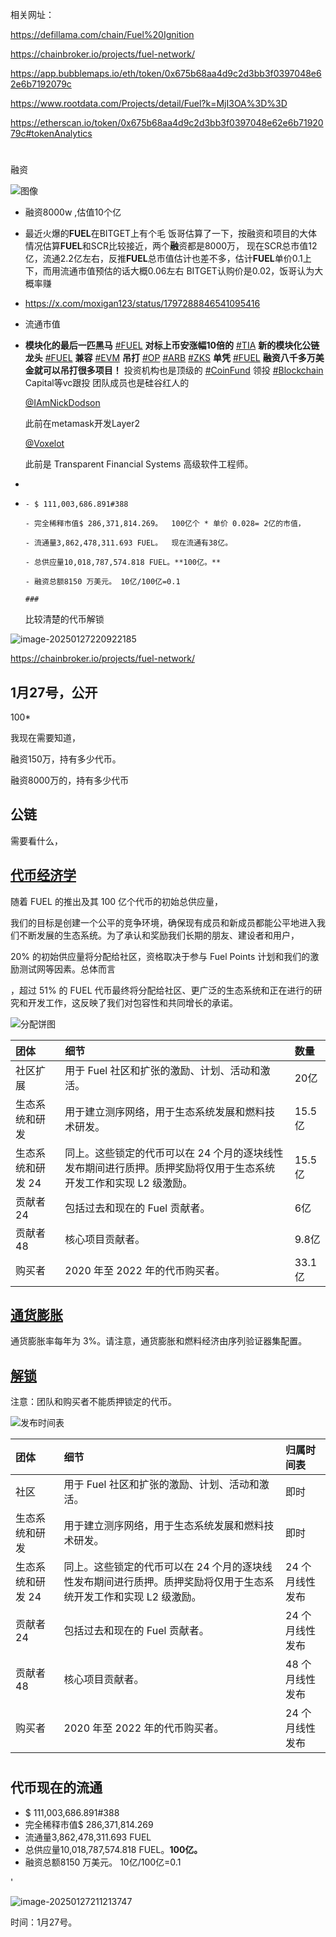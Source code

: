 相关网址：

https://defillama.com/chain/Fuel%20Ignition

https://chainbroker.io/projects/fuel-network/

https://app.bubblemaps.io/eth/token/0x675b68aa4d9c2d3bb3f0397048e62e6b7192079c

https://www.rootdata.com/Projects/detail/Fuel?k=MjI3OA%3D%3D

https://etherscan.io/token/0x675b68aa4d9c2d3bb3f0397048e62e6b7192079c#tokenAnalytics



# 

融资

![图像](https://pbs.twimg.com/media/GPE_MjSa0AAWwft?format=jpg&name=4096x4096)

- 融资8000w ,估值10个亿

- 最近火爆的**FUEL**在BITGET上有个毛 饭哥估算了一下，按融资和项目的大体情况估算**FUEL**和SCR比较接近，两个**融**资都是8000万， 现在SCR总市值12亿，流通2.2亿左右，反推**FUEL**总市值估计也差不多，估计**FUEL**单价0.1上下，而用流通市值预估的话大概0.06左右 BITGET认购价是0.02，饭哥认为大概率赚

- https://x.com/moxigan123/status/1797288846541095416

- 流通市值

- **模块化的最后一匹黑马** [#FUEL](https://x.com/hashtag/FUEL?src=hashtag_click) **对标上币安涨幅10倍的** [#TIA](https://x.com/hashtag/TIA?src=hashtag_click)   **新的模块化公链龙头** [#FUEL](https://x.com/hashtag/FUEL?src=hashtag_click) **兼容** [#EVM](https://x.com/hashtag/EVM?src=hashtag_click) **吊打** [#OP](https://x.com/hashtag/OP?src=hashtag_click)  [#ARB](https://x.com/hashtag/ARB?src=hashtag_click) [#ZKS](https://x.com/hashtag/ZKS?src=hashtag_click) **单凭** [#FUEL](https://x.com/hashtag/FUEL?src=hashtag_click) **融资八千多万美金就可以吊打很多项目！**  投资机构也是顶级的 [#CoinFund](https://x.com/hashtag/CoinFund?src=hashtag_click) 领投 [#Blockchain](https://x.com/hashtag/Blockchain?src=hashtag_click) Capital等vc跟投    团队成员也是硅谷红人的 

  [@IAmNickDodson](https://x.com/IAmNickDodson)

    此前在metamask开发Layer2

  [@Voxelot](https://x.com/Voxelot)

    此前是 Transparent Financial Systems 高级软件工程师。

- 

- ```
  - $ 111,003,686.891#388
  
  - 完全稀释市值$ 286,371,814.269。  100亿个 * 单价 0.028= 2亿的市值，
  
  - 流通量3,862,478,311.693 FUEL。  现在流通有38亿。 
  
  - 总供应量10,018,787,574.818 FUEL。**100亿。**
  
  - 融资总额8150 万美元。 10亿/100亿=0.1 
  
  ### 
  ```

  比较清楚的代币解锁


![image-20250127220922185](./${img}/image-20250127220922185.png)

https://chainbroker.io/projects/fuel-network/





## 1月27号，公开

100*

我现在需要知道，

融资150万，持有多少代币。

融资8000万的，持有多少代币

## 公链

需要看什么， 



## [代币经济学](https://docs.fuel.network/docs/fuel-token-overview/tokenomics/#tokenomics)

随着 FUEL 的推出及其 100 亿个代币的初始总供应量，

我们的目标是创建一个公平的竞争环境，确保现有成员和新成员都能公平地进入我们不断发展的生态系统。为了承认和奖励我们长期的朋友、建设者和用户，

20% 的初始供应量将分配给社区，资格取决于参与 Fuel Points 计划和我们的激励测试网等因素。总体而言

，超过 51% 的 FUEL 代币最终将分配给社区、更广泛的生态系统和正在进行的研究和开发工作，这反映了我们对包容性和共同增长的承诺。

![分配饼图](https://raw.githubusercontent.com/FuelLabs/fuel-token-overview/refs/heads/main/assets/tokenomics/1-pie.png)

| 团体              | 细节                                                         | 数量   |
| :---------------- | :----------------------------------------------------------- | :----- |
| 社区扩展          | 用于 Fuel 社区和扩张的激励、计划、活动和激活。               | 20亿   |
| 生态系统和研发    | 用于建立测序网络，用于生态系统发展和燃料技术研发。           | 15.5亿 |
| 生态系统和研发 24 | 同上。这些锁定的代币可以在 24 个月的逐块线性发布期间进行质押。质押奖励将仅用于生态系统开发工作和实现 L2 级激励。 | 15.5亿 |
| 贡献者 24         | 包括过去和现在的 Fuel 贡献者。                               | 6亿    |
| 贡献者 48         | 核心项目贡献者。                                             | 9.8亿  |
| 购买者            | 2020 年至 2022 年的代币购买者。                              | 33.1亿 |

## [通货膨胀](https://docs.fuel.network/docs/fuel-token-overview/tokenomics/#inflation)

通货膨胀率每年为 3%。请注意，通货膨胀和燃料经济由序列验证器集配置。

## [解锁](https://docs.fuel.network/docs/fuel-token-overview/tokenomics/#unlocks)

注意：团队和购买者不能质押锁定的代币。

![发布时间表](https://raw.githubusercontent.com/FuelLabs/fuel-token-overview/refs/heads/main/assets/tokenomics/2-release-schedule.png)

| 团体              | 细节                                                         | 归属时间表      |
| :---------------- | :----------------------------------------------------------- | :-------------- |
| 社区              | 用于 Fuel 社区和扩张的激励、计划、活动和激活。               | 即时            |
| 生态系统和研发    | 用于建立测序网络，用于生态系统发展和燃料技术研发。           | 即时            |
| 生态系统和研发 24 | 同上。这些锁定的代币可以在 24 个月的逐块线性发布期间进行质押。质押奖励将仅用于生态系统开发工作和实现 L2 级激励。 | 24 个月线性发布 |
| 贡献者 24         | 包括过去和现在的 Fuel 贡献者。                               | 24 个月线性发布 |
| 贡献者 48         | 核心项目贡献者。                                             | 48 个月线性发布 |
| 购买者            | 2020 年至 2022 年的代币购买者。                              | 24 个月线性发布 |



# 

## 代币现在的流通

- $ 111,003,686.891#388
- 完全稀释市值$ 286,371,814.269
- 流通量3,862,478,311.693 FUEL
- 总供应量10,018,787,574.818 FUEL。**100亿。** 
- 融资总额8150 万美元。 10亿/100亿=0.1 



'

![image-20250127211213747](./${img}/image-20250127211213747.png)

时间：1月27号。



